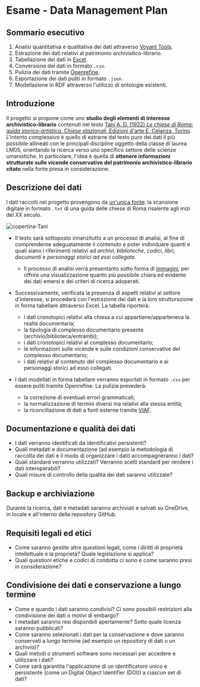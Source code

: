 # Esame - Data Management Plan


## Sommario esecutivo

1. Analisi quantitativa e qualitativa dei dati attraverso [Voyant Tools](https://voyant-tools.org/).
2. Estrazione dei dati relativi al patrimonio archivistico-librario.
3. Tabellazione dei dati in [Excel](https://www.microsoft.com/it-it/microsoft-365/excel?market=it).
4. Conversione dei dati in formato `.csv`.
5. Pulizia dei dati tramite [Openrefine](https://openrefine.org/).
6. Esportazione dei dati puliti in formato `.json`.
7. Modellazione in RDF attraverso l'utilizzo di ontologie esistenti.


## Introduzione

Il progetto si propone come uno **studio degli elementi di interesse archivistico-librario** contenuti nel testo [Tani A. D. (1922) *Le chiese di Roma: guida storico-artistica. Chiese stazionali*, Edizioni d'arte E. Celanza, Torino](https://archive.org/details/lechiesediromagu00tani/page/n9/mode/2up). 
L'intento complessivo è quello di estrarre dal testo puro dei dati il più possibile allineati con le principali discipline oggetto della classe di laurea LM05, orientando la ricerca verso uno specifico settore delle scienze umanistiche. In particolare, l'idea è quella di **ottenere informazioni strutturate sulle vicende conservative del patrimonio archivistico-librario citato** nella fonte presa in considerazione.


## Descrizione dei dati

I dati raccolti nel progetto provengono da [un'unica fonte](https://github.com/ggdrll/esame/tree/main/docs/fonti): la scansione digitale in formato `.txt` di una guida delle chiese di Roma risalente agli inizi del XX secolo. 

![copertina-Tani](https://www.picclickimg.com/6lwAAOSws9liaRzd/Le-Chiese-Di-Roma-Tani-A-D.webp)

* Il testo sarà sottoposto innanzitutto a un processo di analisi, al fine di comprenderne adeguatamente il contenuto e poter individuare quanti e quali siano i riferimenti relativi ad _archivi_, _biblioteche_, _codici_, _libri_, _documenti_ e _personaggi storici ad essi collegate_.
   * Il processo di analisi verrà presentanto sotto forma di [immagini](https://github.com/ggdrll/esame/tree/main/docs/viz), per offrire una visualizzazione quanto più possibile chiara ed evidente dei dati emersi e dei criteri di ricerca adoperati.

  
* Successivamente, verificata la presenza di aspetti relativi al settore d'interesse, si procederà con l'estrazione dei dati e la loro strutturazione in forma tabellare attraverso Excel. La tabella riporterà:
  * i dati cronotopici relativi alla chiesa a cui appartiene/apparteneva la realtà documentaria;
  * la tipologia di complesso documentario presente (archivio/biblioteca/entrambi);
  * i dati cronotopici relativi al complesso documentario;
  * le informazioni sulle vicende e sulle condizioni conservative del complesso documentario;
  * i dati relativi al contenuto del complesso documentario e ai personaggi storici ad esso collegati.
* I dati modellati in forma tabellare verranno esportati in formato `.csv` per essere puliti tramite Openrefine. La pulizia prevederà:
     * la correzione di eventuali errori grammaticali;
     * la normalizzazione di termini diversi ma relativi alla stessa entità;
     * la riconciliazione di dati a fonti esterne tramite [VIAF](https://viaf.org/en).
  



## Documentazione e qualità dei dati

- I dati verranno identificati da identificativi persistenti?
- Quali metadati e documentazione (ad esempio la metodologia di raccolta dei dati e il modo di organizzare i dati) accompagneranno i dati?
- Quali standard verranno utilizzati? Verranno scelti standard per rendere i dati interoperabili?
- Quali misure di controllo della qualità dei dati saranno utilizzate?

## Backup e archiviazione

Durante la ricerca, dati e metadati saranno archiviati e salvati su OneDrive, in locale e all'interno della repository GitHub.

## Requisiti legali ed etici

- Come saranno gestite altre questioni legali, come i diritti di proprietà intellettuale e la proprietà? Quale legislazione si applica?
- Quali questioni etiche e codici di condotta ci sono e come saranno presi in considerazione?

## Condivisione dei dati e conservazione a lungo termine

- Come e quando i dati saranno condivisi? Ci sono possibili restrizioni alla condivisione dei dati o motivi di embargo?
- I metadati saranno resi disponibili apertamente? Sotto quale licenza saranno pubblicati?
- Come saranno selezionati i dati per la conservazione e dove saranno conservati a lungo termine (ad esempio un repository di dati o un archivio)?
- Quali metodi o strumenti software sono necessari per accedere e utilizzare i dati?
- Come sarà garantita l'applicazione di un identificatore unico e persistente (come un Digital Object Identifier (DOI)) a ciascun set di dati?
